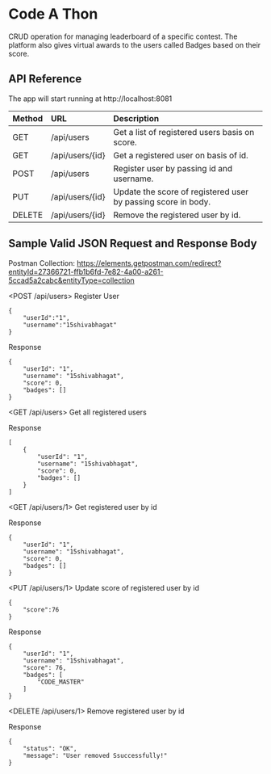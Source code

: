 
# Code A Thon

CRUD operation for managing leaderboard of a specific contest. The platform also gives virtual awards to the users called Badges based on their score.

## API Reference

The app will start running at http://localhost:8081


| Method  | URL        | Description                |
| :-------| :-------   | :------------------------- |
| GET     | /api/users | Get a list of registered users basis on score. |
| GET     |  /api/users/{id} |  Get a registered user on basis of id.  |
| POST    | /api/users | Register user by passing id and username. |
| PUT | /api/users/{id} | Update the score of registered user by passing score in body. |
| DELETE | /api/users/{id} | Remove the registered user by id. |




## Sample Valid JSON Request and Response Body
Postman Collection: https://elements.getpostman.com/redirect?entityId=27366721-ffb1b6fd-7e82-4a00-a261-5ccad5a2cabc&entityType=collection

<POST /api/users> Register User
```http
{
    "userId":"1",
    "username":"15shivabhagat"
}
```
Response
```http
{
    "userId": "1",
    "username": "15shivabhagat",
    "score": 0,
    "badges": []
}
```

<GET /api/users> Get all registered users

Response
```http
[
    {
        "userId": "1",
        "username": "15shivabhagat",
        "score": 0,
        "badges": []
    }
]
```

<GET /api/users/1> Get registered user by id

Response
```http
{
    "userId": "1",
    "username": "15shivabhagat",
    "score": 0,
    "badges": []
}
```
<PUT /api/users/1> Update score of registered user by id
```http
{
    "score":76
}
```
Response
```http
{
    "userId": "1",
    "username": "15shivabhagat",
    "score": 76,
    "badges": [
        "CODE_MASTER"
    ]
}
```
<DELETE /api/users/1> Remove registered user by id

Response
```http
{
    "status": "OK",
    "message": "User removed Ssuccessfully!"
}
```

